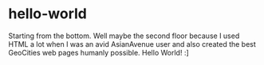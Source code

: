 # hello-world
Starting from the bottom. Well maybe the second floor because I used HTML a lot when I was an avid AsianAvenue user and also created the best GeoCities web pages humanly possible. Hello World! 
:]

